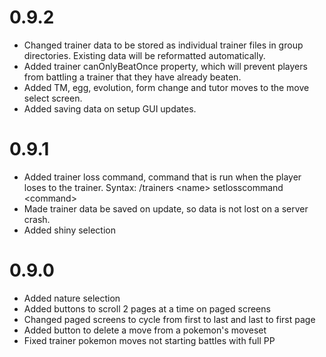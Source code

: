 # 0.9.2
- Changed trainer data to be stored as individual trainer files in group directories. Existing data will be reformatted automatically.
- Added trainer canOnlyBeatOnce property, which will prevent players from battling a trainer that they have already beaten.
- Added TM, egg, evolution, form change and tutor moves to the move select screen.
- Added saving data on setup GUI updates.

# 0.9.1
- Added trainer loss command, command that is run when the player loses to the trainer. Syntax: /trainers \<name\> setlosscommand \<command\>
- Made trainer data be saved on update, so data is not lost on a server crash.
- Added shiny selection

# 0.9.0
- Added nature selection
- Added buttons to scroll 2 pages at a time on paged screens
- Changed paged screens to cycle from first to last and last to first page
- Added button to delete a move from a pokemon's moveset
- Fixed trainer pokemon moves not starting battles with full PP
